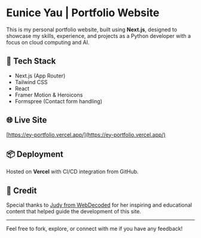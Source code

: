 # Eunice Yau | Portfolio Website

This is my personal portfolio website, built using **Next.js**, designed to showcase my skills, experience, and projects as a Python developer with a focus on cloud computing and AI.

## 🚀 Tech Stack
- Next.js (App Router)
- Tailwind CSS
- React
- Framer Motion & Heroicons
- Formspree (Contact form handling)

## 🌐 Live Site
[https://ey-portfolio.vercel.app/](https://ey-portfolio.vercel.app/)

## 📦 Deployment
Hosted on **Vercel** with CI/CD integration from GitHub.

## 🙏 Credit
Special thanks to [Judy from WebDecoded](https://www.youtube.com/c/webdecoded) for her inspiring and educational content that helped guide the development of this site.

---

Feel free to fork, explore, or connect with me if you have any feedback!